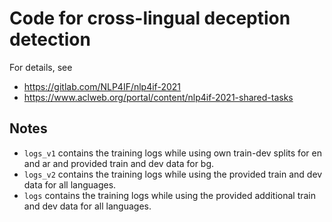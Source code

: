 # Code for cross-lingual deception detection

For details, see
- https://gitlab.com/NLP4IF/nlp4if-2021
- https://www.aclweb.org/portal/content/nlp4if-2021-shared-tasks

## Notes
- `logs_v1` contains the training logs while using own train-dev splits for en and ar and provided train and dev data for bg.
- `logs_v2` contains the training logs while using the provided train and dev data for all languages.
- `logs` contains the training logs while using the provided additional train and dev data for all languages.
